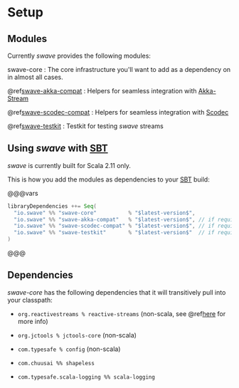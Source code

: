 Setup
=====

Modules
-------

Currently *swave* provides the following modules:

swave-core
: The core infrastructure you'll want to add as a dependency on in almost all cases.

@ref[swave-akka-compat](swave-akka-compat/index.md)
: Helpers for seamless integration with [Akka-Stream]

@ref[swave-scodec-compat](swave-scodec-compat/index.md)
: Helpers for seamless integration with [Scodec]

@ref[swave-testkit](swave-testkit/index.md)
: Testkit for testing *swave* streams


Using *swave* with [SBT]
------------------------

*swave* is currently built for Scala 2.11 only.

This is how you add the modules as dependencies to your [SBT] build:

@@@vars 
```scala
libraryDependencies ++= Seq(
  "io.swave" %% "swave-core"          % "$latest-version$",
  "io.swave" %% "swave-akka-compat"   % "$latest-version$", // if required
  "io.swave" %% "swave-scodec-compat" % "$latest-version$", // if required
  "io.swave" %% "swave-testkit"       % "$latest-version$"  // if required
)
```
@@@


Dependencies
------------

*swave-core* has the following dependencies that it will transitively pull into your classpath:

- `org.reactivestreams % reactive-streams` (non-scala, see @ref[here](../introduction/reactive-streams.md#the-artifact) for more info)
- `org.jctools % jctools-core` (non-scala)
- `com.typesafe % config` (non-scala)
- `com.chuusai %% shapeless`
- `com.typesafe.scala-logging %% scala-logging`


  [Akka-Stream]: http://doc.akka.io/docs/akka/2.4/scala/stream/index.html
  [Scodec]: http://scodec.org/
  [SBT]: http://www.scala-sbt.org/